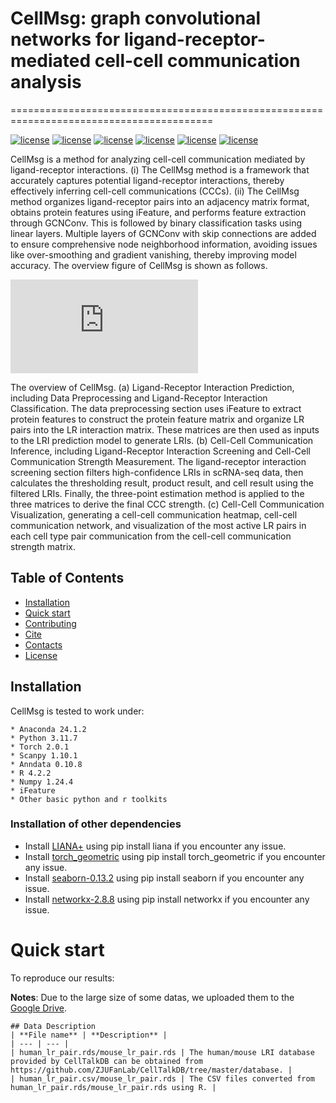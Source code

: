 # CellMsg: graph convolutional networks for ligand-receptor-mediated cell-cell communication analysis
=========================================================================================


[![license](https://img.shields.io/badge/python_-3.11.7_-blue)](https://www.python.org/)
[![license](https://img.shields.io/badge/torch_-2.0.1_-orange)](https://pytorch.org/)
[![license](https://img.shields.io/badge/scanpy_-1.10.1_-red)](https://scanpy.readthedocs.io/en/stable/)
[![license](https://img.shields.io/badge/anndata_-0.10.8_-green)](https://anndata-tutorials.readthedocs.io/en/latest/index.html/)
[![license](https://img.shields.io/badge/LIANA+_-yellow)](https://github.com/saezlab/liana)
[![license](https://img.shields.io/badge/iFeature_-yellow)](https://github.com/Superzchen/iFeature/)


CellMsg is a method for analyzing cell-cell communication mediated by ligand-receptor interactions. (i) The CellMsg method is a framework that accurately captures potential ligand-receptor interactions, thereby effectively inferring cell-cell communications (CCCs). (ii) The CellMsg method organizes ligand-receptor pairs into an adjacency matrix format, obtains protein features using iFeature, and performs feature extraction through GCNConv. This is followed by binary classification tasks using linear layers. Multiple layers of GCNConv with skip connections are added to ensure comprehensive node neighborhood information, avoiding issues like over-smoothing and gradient vanishing, thereby improving model accuracy. The overview figure of CellMsg is shown as follows.


![Image text](https://github.com/xh-lab/CellMsg/blob/main/workflow.pdf)


The overview of CellMsg. (a) Ligand-Receptor Interaction Prediction, including Data Preprocessing and Ligand-Receptor Interaction Classification. The data preprocessing section uses iFeature to extract protein features to construct the protein feature matrix and organize LR pairs into the LR interaction matrix. These matrices are then used as inputs to the LRI prediction model to generate LRIs. (b) Cell-Cell Communication Inference, including Ligand-Receptor Interaction Screening and Cell-Cell Communication Strength Measurement. The ligand-receptor interaction screening section filters high-confidence LRIs in scRNA-seq data, then calculates the thresholding result, product result, and cell result using the filtered LRIs. Finally, the three-point estimation method is applied to the three matrices to derive the final CCC strength. (c) Cell-Cell Communication Visualization, generating a cell-cell communication heatmap, cell-cell communication network, and visualization of the most active LR pairs in each cell type pair communication from the cell-cell communication strength matrix.
## Table of Contents

- [Installation](#installation)
- [Quick start](#quick-start)
- [Contributing](#contributing)
- [Cite](#cite)
- [Contacts](#contacts)
- [License](#license)


## Installation
CellMsg is tested to work under:

```
* Anaconda 24.1.2
* Python 3.11.7
* Torch 2.0.1
* Scanpy 1.10.1
* Anndata 0.10.8
* R 4.2.2
* Numpy 1.24.4
* iFeature
* Other basic python and r toolkits
```
### Installation of other dependencies
* Install [LIANA+](https://github.com/saezlab/liana-py/) using pip install liana if you encounter any issue.
* Install [torch_geometric](https://pytorch-geometric.readthedocs.io/en/latest/) using pip install torch_geometric if you encounter any issue.
* Install [seaborn-0.13.2](https://seaborn.pydata.org/) using pip install seaborn if you encounter any issue.
* Install [networkx-2.8.8](https://pypi.org/project/networkx/2.8.8/) using pip install networkx if you encounter any issue.


# Quick start
To reproduce our results:

**Notes**: Due to the large size of some datas, we uploaded them to the [Google Drive](https://drive.google.com/drive/u/0/my-drive).
```
## Data Description
| **File name** | **Description** |
| --- | --- |
| human_lr_pair.rds/mouse_lr_pair.rds | The human/mouse LRI database provided by CellTalkDB can be obtained from https://github.com/ZJUFanLab/CellTalkDB/tree/master/database. |
| human_lr_pair.csv/mouse_lr_pair.rds | The CSV files converted from human_lr_pair.rds/mouse_lr_pair.rds using R. |

```

